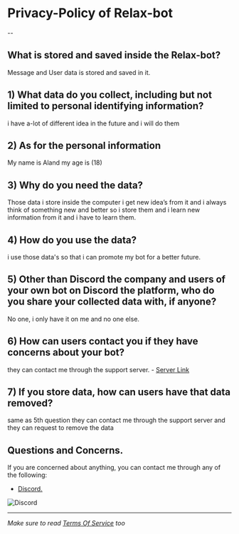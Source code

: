 # Privacy-Policy of Relax-bot 

--

## What is stored and saved inside the Relax-bot?

Message and User data is stored and saved in it.

## 1) What data do you collect, including but not limited to personal identifying information?

i have a-lot of different idea in the future and i will do them

## 2) As for the personal information

My name is Aland my age is (18)

## 3) Why do you need the data?

Those data i store inside the computer i get new idea’s from it and i always think of something new and better so i store them and i learn new information from it and i have to learn them.

## 4) How do you use the data?

 i use those data's so that i can promote my bot for a better future.

## 5) Other than Discord the company and users of your own bot on Discord the platform, who do you share your collected data with, if anyone?

No one, i only have it on me and no one else.

## 6) How can users contact you if they have concerns about your bot?

they can contact me through the support server. - [Server Link](https://discord.gg/6hTzrhGRrb)

## 7) If you store data, how can users have that data removed?

same as 5th question they can contact me through the support server and they can request to remove the data


## **Questions and Concerns.**

If you are concerned about anything, you can contact me through any of the following:
- [Discord.](https://discord.com/users/724723678998167632)

 ![Discord](https://discord.c99.nl/widget/theme-1/724723678998167632.png)


---

*Make sure to read [Terms Of Service](https://github.com/Itzzz-Malik/Relax-Bot/blob/main/Relax-Bot.md) too* 
